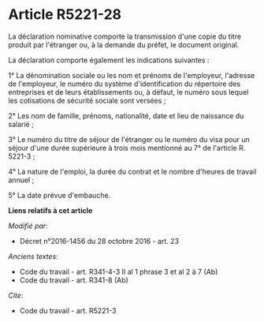 # Article R5221-28

La déclaration nominative comporte la transmission d'une copie du titre produit par l'étranger ou, à la demande du préfet, le
document original. 

La déclaration comporte également les indications suivantes : 

1° La dénomination sociale ou les nom et prénoms de l'employeur, l'adresse de l'employeur, le numéro du système
d'identification du répertoire des entreprises et de leurs établissements ou, à défaut, le numéro sous lequel les cotisations
de sécurité sociale sont versées ; 

2° Les nom de famille, prénoms, nationalité, date et lieu de naissance du salarié ; 

3° Le numéro du titre de séjour de l'étranger ou le numéro du visa pour un séjour d'une durée supérieure à trois mois
mentionné au 7° de l'article R. 5221-3 ; 

4° La nature de l'emploi, la durée du contrat et le nombre d'heures de travail annuel ; 

5° La date prévue d'embauche.

**Liens relatifs à cet article**

_Modifié par_:

  - Décret n°2016-1456 du 28 octobre 2016 - art. 23

_Anciens textes_:

  - Code du travail - art. R341-4-3 II al 1 phrase 3 et al 2 à 7 (Ab)
  - Code du travail - art. R341-8 (Ab)

_Cite_:

  - Code du travail - art. R5221-3
